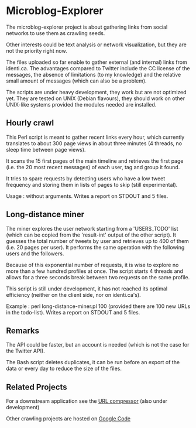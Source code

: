 Microblog-Explorer
==================


The microblog-explorer project is about gathering links from social networks to use them as crawling seeds.

Other interests could be text analysis or network visualization, but they are not the priority right now.

The files uploaded so far enable to gather external (and internal) links from identi.ca. The advantages compared to Twitter include the CC license of the messages, the absence of limitations (to my knowledge) and the relative small amount of messages (which can also be a problem).

The scripts are under heavy development, they work but are not optimized yet. They are tested on UNIX (Debian flavours), they should work on other UNIX-like systems provided the modules needed are installed.


Hourly crawl
------------

This Perl script is meant to gather recent links every hour, which currently translates to about 300 page views in about three minutes (4 threads, no sleep time between page views).

It scans the 15 first pages of the main timeline and retrieves the first page (i.e. the 20 most recent messages) of each user, tag and group it found.

It tries to spare requests by detecting users who have a low tweet frequency and storing them in lists of pages to skip (still experimental).

Usage : without arguments.
Writes a report on STDOUT and 5 files.


Long-distance miner
-------------------

The miner explores the user network starting from a 'USERS_TODO' list (which can be copied from the 'result-int' output of the other script). It guesses the total number of tweets by user and retrieves up to 400 of them (i.e. 20 pages per user). It performs the same operation with the following users and the followers.

Because of this exponential number of requests, it is wise to explore no more than a few hundred profiles at once. The script starts 4 threads and allows for a three seconds break between two requests on the same profile.

This script is still under development, it has not reached its optimal efficiency (neither on the client side, nor on identi.ca's).

Example : perl long-distance-miner.pl 100 (provided there are 100 new URLs in the todo-list).
Writes a report on STDOUT and 5 files.


Remarks
-------

The API could be faster, but an account is needed (which is not the case for the Twitter API).

The Bash script deletes duplicates, it can be run before an export of the data or every day to reduce the size of the files.


Related Projects
--------------

For a downstream application see the [URL compressor](https://github.com/adbar/url-compressor) (also under development)

Other crawling projects are hosted on [Google Code](http://code.google.com/u/114777084812550353886/)
